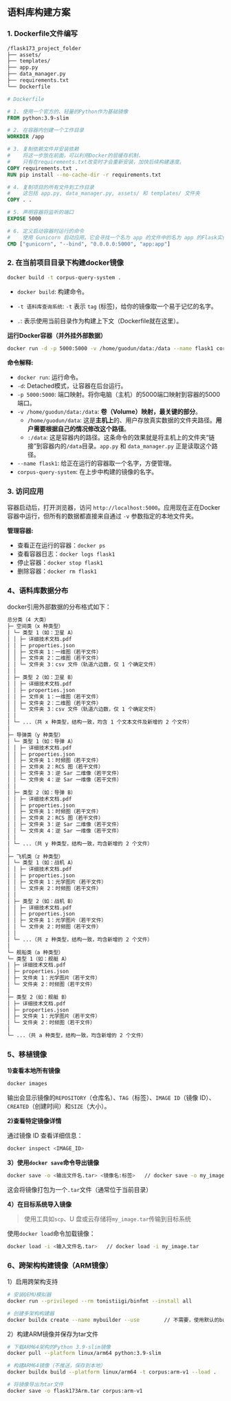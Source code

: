 ## 语料库构建方案

### 1. Dockerfile文件编写

```bash
/flask173_project_folder
├── assets/
├── templates/
├── app.py
├── data_manager.py
├── requirements.txt
└── Dockerfile
```

```dockerfile
# Dockerfile

# 1. 使用一个官方的、轻量的Python作为基础镜像
FROM python:3.9-slim

# 2. 在容器内创建一个工作目录
WORKDIR /app

# 3. 复制依赖文件并安装依赖
#    将这一步放在前面，可以利用Docker的层缓存机制，
#    只有在requirements.txt改变时才会重新安装，加快后续构建速度。
COPY requirements.txt .
RUN pip install --no-cache-dir -r requirements.txt

# 4. 复制项目的所有文件到工作目录
#    这包括 app.py, data_manager.py, assets/ 和 templates/ 文件夹
COPY . .

# 5. 声明容器将监听的端口
EXPOSE 5000

# 6. 定义启动容器时运行的命令
#    使用 Gunicorn 启动应用。它会寻找一个名为 app 的文件中的名为 app 的Flask实例。
CMD ["gunicorn", "--bind", "0.0.0.0:5000", "app:app"]
```

### 2. **在当前项目目录下构建docker镜像**

```bash
docker build -t corpus-query-system .
```

- `docker build`: 构建命令。

- `-t 语料库查询系统`: `-t` 表示 `tag` (标签)，给你的镜像取一个易于记忆的名字。

- `.`: 表示使用当前目录作为构建上下文（Dockerfile就在这里）。

**运行Docker容器（并外挂外部数据）**

```bash
docker run -d -p 5000:5000 -v /home/guodun/data:/data --name flask1 corpus-query-system
```

**命令解释:**

- `docker run`: 运行命令。
- `-d`: Detached模式，让容器在后台运行。
- `-p 5000:5000`: 端口映射。将你电脑（主机）的5000端口映射到容器的5000端口。
- `-v /home/guodun/data:/data`: **卷（Volume）映射，最关键的部分**。
  - `/home/guodun/data`: 这是**主机上**的、用户存放真实数据的文件夹路径。**用户需要根据自己的情况修改这个路径**。
  - `:/data`: 这是容器内的路径。这条命令的效果就是将主机上的文件夹“链接”到容器内的`/data`目录。`app.py` 和 `data_manager.py` 正是读取这个路径。
- `--name flask1`: 给正在运行的容器取一个名字，方便管理。
- `corpus-query-system`: 在上步中构建的镜像的名字。

### 3. 访问应用

容器启动后，打开浏览器，访问 `http://localhost:5000`。应用现在正在Docker容器中运行，但所有的数据都直接来自通过 `-v` 参数指定的本地文件夹。

**管理容器:**

- 查看正在运行的容器：`docker ps`
- 查看容器日志：`docker logs flask1`
- 停止容器：`docker stop flask1`
- 删除容器：`docker rm flask1`

### 4、语料库数据分布

docker引用外部数据的分布格式如下：

```bash
总分类（4 大类）
├─ 空间类（x 种类型）
│ └─ 类型 1（如：卫星 A）
│ │ ├─ 详细技术文档.pdf
│ │ ├─ properties.json
│ │ ├─ 文件夹 1：一维图（若干文件）
│ │ ├─ 文件夹 2：二维图（若干文件）
│ │ └─ 文件夹 3：csv 文件（轨道六边数，仅 1 个确定文件）
│ │
│ ├─ 类型 2（如：卫星 B）
│ │ ├─ 详细技术文档.pdf
│ │ ├─ properties.json
│ │ ├─ 文件夹 1：一维图（若干文件）
│ │ ├─ 文件夹 2：二维图（若干文件）
│ │ └─ 文件夹 3：csv 文件（轨道六边数，仅 1 个确定文件）
│ │
│ └─ ...（共 x 种类型，结构一致，均含 1 个文本文件及新增的 2 个文件）
│
├─ 导弹类（y 种类型）
│ └─ 类型 1（如：导弹 A）
│ │ ├─ 详细技术文档.pdf
│ │ ├─ properties.json
│ │ ├─ 文件夹 1：时频图（若干文件）
│ │ ├─ 文件夹 2：RCS 图（若干文件）
│ │ ├─ 文件夹 3：逆 Sar 二维像（若干文件）
│ │ └─ 文件夹 4：逆 Sar 一维像（若干文件）
│ │
│ ├─ 类型 2（如：导弹 B）
│ │ ├─ 详细技术文档.pdf
│ │ ├─ properties.json
│ │ ├─ 文件夹 1：时频图（若干文件）
│ │ ├─ 文件夹 2：RCS 图（若干文件）
│ │ ├─ 文件夹 3：逆 Sar 二维像（若干文件）
│ │ └─ 文件夹 4：逆 Sar 一维像（若干文件）
│ │
│ └─ ...（共 y 种类型，结构一致，均含新增的 2 个文件）
│
├─ 飞机类（z 种类型）
│ └─ 类型 1（如：战机 A）
│ │ ├─ 详细技术文档.pdf
│ │ ├─ properties.json
│ │ ├─ 文件夹 1：光学图片（若干文件）
│ │ └─ 文件夹 2：时频图（若干文件）
│ │
│ ├─ 类型 2（如：战机 B）
│ │ ├─ 详细技术文档.pdf
│ │ ├─ properties.json
│ │ ├─ 文件夹 1：光学图片（若干文件）
│ │ └─ 文件夹 2：时频图（若干文件）
│ │
│ └─ ...（共 z 种类型，结构一致，均含新增的 2 个文件）
│
└─ 舰船类（a 种类型）
└─ 类型 1（如：舰艇 A）
│ ├─ 详细技术文档.pdf
│ ├─ properties.json
│ ├─ 文件夹 1：光学图片（若干文件）
│ └─ 文件夹 2：时频图（若干文件）
│
├─ 类型 2（如：舰艇 B）
│ ├─ 详细技术文档.pdf
│ ├─ properties.json
│ ├─ 文件夹 1：光学图片（若干文件）
│ └─ 文件夹 2：时频图（若干文件）
│
└─ ...（共 a 种类型，结构一致，均含新增的 2 个文件）
```



### 5、移植镜像

**1)查看本地所有镜像**

```bash
docker images
```

输出会显示镜像的`REPOSITORY`（仓库名）、`TAG`（标签）、`IMAGE ID`（镜像 ID）、`CREATED`（创建时间）和`SIZE`（大小）。

**2)查看特定镜像详情**

通过镜像 ID 查看详细信息：

```bash
docker inspect <IMAGE_ID>
```

**3）使用`docker save`命令导出镜像**

```bash
docker save -o <输出文件名.tar> <镜像名:标签>   // docker save -o my_image.tar my-app:v1.0
```

这会将镜像打包为一个`.tar`文件（通常位于当前目录）

**4）在目标系统导入镜像**

> 使用工具如`scp`、U 盘或云存储将`my_image.tar`传输到目标系统

使用`docker load`命令加载镜像：

```bash
docker load -i <输入文件名.tar>   // docker load -i my_image.tar
```

### 6、跨架构构建镜像（ARM镜像）

1）启用跨架构支持

```bash
# 安装QEMU模拟器
docker run --privileged --rm tonistiigi/binfmt --install all

# 创建多架构构建器
docker buildx create --name mybuilder --use        // 不需要，使用默认的builder，因为有些镜像下不了，使用默认的可以用本地下载好的
```

2）构建ARM镜像并保存为tar文件

```bash
# 下载ARM64架构的Python 3.9-slim镜像
docker pull --platform linux/arm64 python:3.9-slim

# 构建ARM64镜像（不推送，保存到本地）
docker buildx build --platform linux/arm64 -t corpus:arm-v1 --load .

# 将镜像导出为tar文件
docker save -o flask173Arm.tar corpus:arm-v1
```

